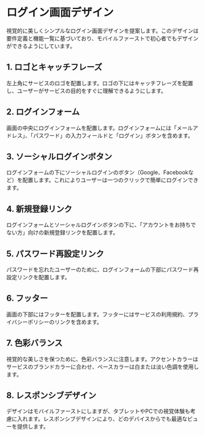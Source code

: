 
# ログイン画面デザイン

視覚的に美しくシンプルなログイン画面デザインを提案します。このデザインは要件定義と機能一覧に基づいており、モバイルファーストで初心者でもデザインができるようにしています。

## 1. ロゴとキャッチフレーズ

左上角にサービスのロゴを配置します。ロゴの下にはキャッチフレーズを配置し、ユーザーがサービスの目的をすぐに理解できるようにします。

## 2. ログインフォーム

画面の中央にログインフォームを配置します。ログインフォームには「メールアドレス」、「パスワード」の入力フィールドと「ログイン」ボタンを含めます。

## 3. ソーシャルログインボタン

ログインフォームの下にソーシャルログインのボタン（Google、Facebookなど）を配置します。これによりユーザーは一つのクリックで簡単にログインできます。

## 4. 新規登録リンク

ログインフォームとソーシャルログインボタンの下に、「アカウントをお持ちでない方」向けの新規登録リンクを配置します。

## 5. パスワード再設定リンク

パスワードを忘れたユーザーのために、ログインフォームの下部にパスワード再設定リンクを配置します。

## 6. フッター

画面の下部にはフッターを配置します。フッターにはサービスの利用規約、プライバシーポリシーのリンクを含めます。

## 7. 色彩バランス

視覚的な美しさを保つために、色彩バランスに注意します。アクセントカラーはサービスのブランドカラーに合わせ、ベースカラーは白または淡い色調を使用します。

## 8. レスポンシブデザイン

デザインはモバイルファーストにしますが、タブレットやPCでの視覚体験も考慮に入れます。レスポンシブデザインにより、どのデバイスからでも最適なビューを提供します。
